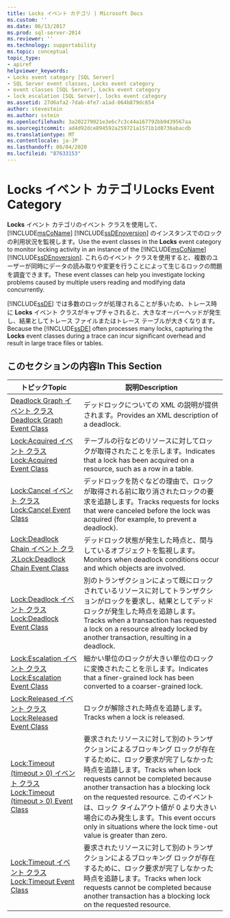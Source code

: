 ```yaml
---
title: Locks イベント カテゴリ | Microsoft Docs
ms.custom: ''
ms.date: 06/13/2017
ms.prod: sql-server-2014
ms.reviewer: ''
ms.technology: supportability
ms.topic: conceptual
topic_type:
- apiref
helpviewer_keywords:
- Locks event category [SQL Server]
- SQL Server event classes, Locks event category
- event classes [SQL Server], Locks event category
- lock escalation [SQL Server], locks event category
ms.assetid: 27d6afa2-7dab-4fe7-a1ad-064b879dc654
author: stevestein
ms.author: sstein
ms.openlocfilehash: 3a202279021e3e6c7c3c44a167792bb9439567aa
ms.sourcegitcommit: ad4d92dce894592a259721a1571b1d8736abacdb
ms.translationtype: MT
ms.contentlocale: ja-JP
ms.lasthandoff: 08/04/2020
ms.locfileid: "87633153"
---
```

# <a name="locks-event-category"></a><span data-ttu-id="4c34d-102">Locks イベント カテゴリ</span><span class="sxs-lookup"><span data-stu-id="4c34d-102">Locks Event Category</span></span>
  <span data-ttu-id="4c34d-103">**Locks** イベント カテゴリのイベント クラスを使用して、[!INCLUDE[msCoName](../../includes/msconame-md.md)] [!INCLUDE[ssDEnoversion](../../includes/ssdenoversion-md.md)] のインスタンスでのロックの利用状況を監視します。</span><span class="sxs-lookup"><span data-stu-id="4c34d-103">Use the event classes in the **Locks** event category to monitor locking activity in an instance of the [!INCLUDE[msCoName](../../includes/msconame-md.md)] [!INCLUDE[ssDEnoversion](../../includes/ssdenoversion-md.md)].</span></span> <span data-ttu-id="4c34d-104">これらのイベント クラスを使用すると、複数のユーザーが同時にデータの読み取りや変更を行うことによって生じるロックの問題を調査できます。</span><span class="sxs-lookup"><span data-stu-id="4c34d-104">These event classes can help you investigate locking problems caused by multiple users reading and modifying data concurrently.</span></span>  
  
 <span data-ttu-id="4c34d-105">[!INCLUDE[ssDE](../../includes/ssde-md.md)] では多数のロックが処理されることが多いため、トレース時に **Locks** イベント クラスがキャプチャされると、大きなオーバーヘッドが発生し、結果としてトレース ファイルまたはトレース テーブルが大きくなります。</span><span class="sxs-lookup"><span data-stu-id="4c34d-105">Because the [!INCLUDE[ssDE](../../includes/ssde-md.md)] often processes many locks, capturing the **Locks** event classes during a trace can incur significant overhead and result in large trace files or tables.</span></span>  
  
## <a name="in-this-section"></a><span data-ttu-id="4c34d-106">このセクションの内容</span><span class="sxs-lookup"><span data-stu-id="4c34d-106">In This Section</span></span>  
  
|<span data-ttu-id="4c34d-107">トピック</span><span class="sxs-lookup"><span data-stu-id="4c34d-107">Topic</span></span>|<span data-ttu-id="4c34d-108">説明</span><span class="sxs-lookup"><span data-stu-id="4c34d-108">Description</span></span>|  
|-----------|-----------------|  
|[<span data-ttu-id="4c34d-109">Deadlock Graph イベント クラス</span><span class="sxs-lookup"><span data-stu-id="4c34d-109">Deadlock Graph Event Class</span></span>](deadlock-graph-event-class.md)|<span data-ttu-id="4c34d-110">デッドロックについての XML の説明が提供されます。</span><span class="sxs-lookup"><span data-stu-id="4c34d-110">Provides an XML description of a deadlock.</span></span>|  
|[<span data-ttu-id="4c34d-111">Lock:Acquired イベント クラス</span><span class="sxs-lookup"><span data-stu-id="4c34d-111">Lock:Acquired Event Class</span></span>](lock-acquired-event-class.md)|<span data-ttu-id="4c34d-112">テーブルの行などのリソースに対してロックが取得されたことを示します。</span><span class="sxs-lookup"><span data-stu-id="4c34d-112">Indicates that a lock has been acquired on a resource, such as a row in a table.</span></span>|  
|[<span data-ttu-id="4c34d-113">Lock:Cancel イベント クラス</span><span class="sxs-lookup"><span data-stu-id="4c34d-113">Lock:Cancel Event Class</span></span>](lock-cancel-event-class.md)|<span data-ttu-id="4c34d-114">デッドロックを防ぐなどの理由で、ロックが取得される前に取り消されたロックの要求を追跡します。</span><span class="sxs-lookup"><span data-stu-id="4c34d-114">Tracks requests for locks that were canceled before the lock was acquired (for example, to prevent a deadlock).</span></span>|  
|[<span data-ttu-id="4c34d-115">Lock:Deadlock Chain イベント クラス</span><span class="sxs-lookup"><span data-stu-id="4c34d-115">Lock:Deadlock Chain Event Class</span></span>](lock-deadlock-chain-event-class.md)|<span data-ttu-id="4c34d-116">デッドロック状態が発生した時点と、関与しているオブジェクトを監視します。</span><span class="sxs-lookup"><span data-stu-id="4c34d-116">Monitors when deadlock conditions occur and which objects are involved.</span></span>|  
|[<span data-ttu-id="4c34d-117">Lock:Deadlock イベント クラス</span><span class="sxs-lookup"><span data-stu-id="4c34d-117">Lock:Deadlock Event Class</span></span>](lock-deadlock-event-class.md)|<span data-ttu-id="4c34d-118">別のトランザクションによって既にロックされているリソースに対してトランザクションがロックを要求し、結果としてデッドロックが発生した時点を追跡します。</span><span class="sxs-lookup"><span data-stu-id="4c34d-118">Tracks when a transaction has requested a lock on a resource already locked by another transaction, resulting in a deadlock.</span></span>|  
|[<span data-ttu-id="4c34d-119">Lock:Escalation イベント クラス</span><span class="sxs-lookup"><span data-stu-id="4c34d-119">Lock:Escalation Event Class</span></span>](lock-escalation-event-class.md)|<span data-ttu-id="4c34d-120">細かい単位のロックが大きい単位のロックに変換されたことを示します。</span><span class="sxs-lookup"><span data-stu-id="4c34d-120">Indicates that a finer-grained lock has been converted to a coarser-grained lock.</span></span>|  
|[<span data-ttu-id="4c34d-121">Lock:Released イベント クラス</span><span class="sxs-lookup"><span data-stu-id="4c34d-121">Lock:Released Event Class</span></span>](lock-released-event-class.md)|<span data-ttu-id="4c34d-122">ロックが解除された時点を追跡します。</span><span class="sxs-lookup"><span data-stu-id="4c34d-122">Tracks when a lock is released.</span></span>|  
|[<span data-ttu-id="4c34d-123">Lock:Timeout &#40;timeout &#62; 0&#41; イベント クラス</span><span class="sxs-lookup"><span data-stu-id="4c34d-123">Lock:Timeout &#40;timeout &#62; 0&#41; Event Class</span></span>](lock-timeout-timeout-0-event-class.md)|<span data-ttu-id="4c34d-124">要求されたリソースに対して別のトランザクションによるブロッキング ロックが存在するために、ロック要求が完了しなかった時点を追跡します。</span><span class="sxs-lookup"><span data-stu-id="4c34d-124">Tracks when lock requests cannot be completed because another transaction has a blocking lock on the requested resource.</span></span> <span data-ttu-id="4c34d-125">このイベントは、ロック タイムアウト値が 0 より大きい場合にのみ発生します。</span><span class="sxs-lookup"><span data-stu-id="4c34d-125">This event occurs only in situations where the lock time-out value is greater than zero.</span></span>|  
|[<span data-ttu-id="4c34d-126">Lock:Timeout イベント クラス</span><span class="sxs-lookup"><span data-stu-id="4c34d-126">Lock:Timeout Event Class</span></span>](lock-timeout-event-class.md)|<span data-ttu-id="4c34d-127">要求されたリソースに対して別のトランザクションによるブロッキング ロックが存在するために、ロック要求が完了しなかった時点を追跡します。</span><span class="sxs-lookup"><span data-stu-id="4c34d-127">Tracks when lock requests cannot be completed because another transaction has a blocking lock on the requested resource.</span></span>|  
  
  
